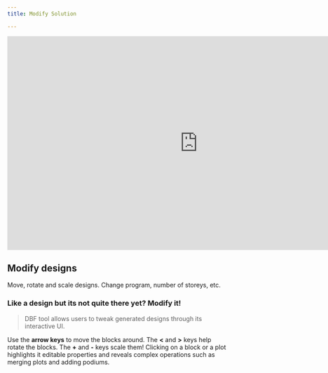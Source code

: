```yaml
---
title: Modify Solution

---
```

<iframe width="868" height="488" src="https://www.youtube.com/embed/pTypzXlQjtI" title="YouTube video player" frameborder="0" allow="accelerometer; autoplay; clipboard-write; encrypted-media; gyroscope; picture-in-picture" allowfullscreen></iframe>

## Modify designs

Move, rotate and scale designs. Change program, number of storeys, etc.

### Like a design but its not quite there yet? Modify it!

> DBF tool allows users to tweak generated designs through its interactive UI.

Use the **arrow keys** to move the blocks around. The **<** and **>** keys help rotate the blocks. The **+** and **-** keys scale them! Clicking on a block or a plot highlights it editable properties and reveals complex operations such as merging plots and adding podiums.